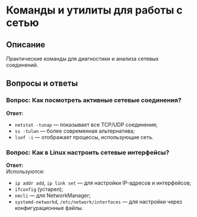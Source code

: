 # Команды и утилиты для работы с сетью

## Описание
Практические команды для диагностики и анализа сетевых соединений.

## Вопросы и ответы

### Вопрос: Как посмотреть активные сетевые соединения?
**Ответ:**  
- `netstat -tunap` — показывает все TCP/UDP соединения;
- `ss -tulwn` — более современная альтернатива;
- `lsof -i` — отображает процессы, использующие сеть.

### Вопрос: Как в Linux настроить сетевые интерфейсы?
**Ответ:**  
Используются:
- `ip addr add`, `ip link set` — для настройки IP-адресов и интерфейсов;
- `ifconfig` (устарел);
- `nmcli` — для NetworkManager;
- `systemd-networkd`, `/etc/network/interfaces` — для настройки через конфигурационные файлы.